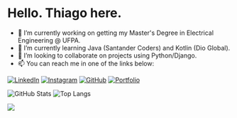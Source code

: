 # Hello. Thiago here.  

- 🔭 I’m currently working on getting my Master's Degree in Electrical Engineering @ UFPA.
- 🌱 I’m currently learning Java (Santander Coders) and Kotlin (Dio Global).
- 👯 I’m looking to collaborate on projects using Python/Django.
- 📫 You can reach me in one of the links below:
  
[![LinkedIn](https://img.shields.io/badge/LinkedIn-0077B5?style=for-the-badge&logo=linkedin&logoColor=white)](https://www.linkedin.com/in/thiago-figueiro-ribeiro/)
[![Instagram](https://img.shields.io/badge/-Instagram-%23E4405F?style=for-the-badge&logo=instagram&logoColor=white)](https://www.instagram.com/thiagofigueiroribeiro/)
[![GitHub](https://img.shields.io/badge/GitHub-100000?style=for-the-badge&logo=github&logoColor=white)](https://github.com/ThiagoFigueiroRibeiro)
[![Portfolio](https://img.shields.io/badge/Portfolio-FF5722?style=for-the-badge&logo=todoist&logoColor=white)](https://thiagofigueiroribeiro.github.io/)

![GitHub Stats](https://github-readme-stats.vercel.app/api?username=ThiagoFigueiroRibeiro&theme=transparent&bg_color=000&border_color=30A3DC&show_icons=true&icon_color=30A3DC&title_color=E94D5F&text_color=FFF)
![Top Langs](https://github-readme-stats-git-masterrstaa-rickstaa.vercel.app/api/top-langs/?username=ThiagoFigueiroRibeiro&layout=compact&bg_color=000&border_color=30A3DC&title_color=E94D5F&text_color=FFF)

![](https://komarev.com/ghpvc/?username=ThiagoFigueiroRibeiro&color=red&style=for-the-badge&abbreviated=true)
